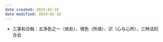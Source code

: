 ```yaml
---
date created: 2024-02-18
date modified: 2024-02-18
---
```

- 三事和合触：五净色之一（依处）、境色（所缘）、识（心与心所），三种法的合会      
